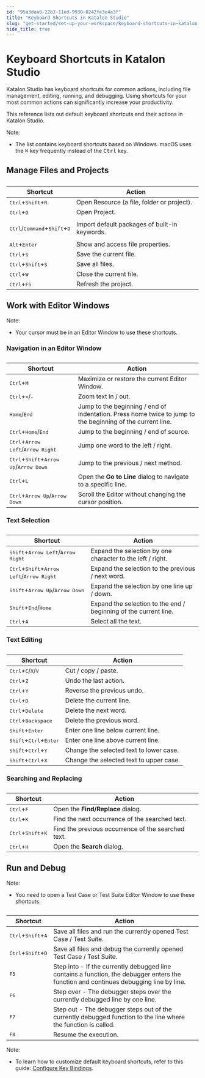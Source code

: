 ```yaml
---
id: "95a3daa0-22b2-11ed-9930-0242fe3e4a3f"
title: "Keyboard Shortcuts in Katalon Studio"
slug: "get-started/set-up-your-workspace/keyboard-shortcuts-in-katalon-studio"
hide_title: true
---
```


# <a id="id" class="anchor_top_offset"/><a id="ariaid-title1" class="anchor_top_offset"/>Keyboard Shortcuts in <span xmlns="http://www.w3.org/1999/xhtml" className="ph">Katalon Studio</span> 

<p xmlns="http://www.w3.org/1999/xhtml" className="p"><span className="ph">Katalon Studio</span> has keyboard shortcuts for common actions, including file management, editing, running, and debugging. Using shortcuts for your most common actions can significantly increase your productivity.</p> 
<p xmlns="http://www.w3.org/1999/xhtml" className="p">This reference lists out default keyboard shortcuts and their actions in <span className="ph">Katalon Studio</span>.</p> 
<div xmlns="http://www.w3.org/1999/xhtml" className="note note note_note"><span className="note__title">Note:</span> <ul className="ul"><li className="li">The list contains keyboard shortcuts based on Windows. macOS uses the <kbd className="ph userinput">⌘</kbd> key frequently instead of the <kbd className="ph userinput">Ctrl</kbd> key.</li></ul></div>

## <a id="id_1" class="anchor_top_offset"/>Manage Files and Projects

<table xmlns="http://www.w3.org/1999/xhtml" className="table anchor_top_offset" id="id_1__f7bf0caa-507f-4992-91c6-b35e8500c1b1"><caption /><colgroup><col /><col /></colgroup><thead className="thead"><tr className><th className="entry anchor_top_offset" id="id_1__f7bf0caa-507f-4992-91c6-b35e8500c1b1__entry__1">Shortcut</th><th className="entry anchor_top_offset" id="id_1__f7bf0caa-507f-4992-91c6-b35e8500c1b1__entry__2">Action</th></tr></thead><tbody className="tbody"><tr className><td className="entry" headers="id_1__f7bf0caa-507f-4992-91c6-b35e8500c1b1__entry__1 id_1__f7bf0caa-507f-4992-91c6-b35e8500c1b1__entry__2 "> <kbd className="ph userinput">Ctrl</kbd>+<kbd className="ph userinput">Shift</kbd>+<kbd className="ph userinput">R</kbd> </td><td className="entry" headers="id_1__f7bf0caa-507f-4992-91c6-b35e8500c1b1__entry__1 id_1__f7bf0caa-507f-4992-91c6-b35e8500c1b1__entry__2 ">Open Resource (a file, folder or project).</td></tr><tr className><td className="entry" headers="id_1__f7bf0caa-507f-4992-91c6-b35e8500c1b1__entry__1 id_1__f7bf0caa-507f-4992-91c6-b35e8500c1b1__entry__2 "><kbd className="ph userinput">Ctrl</kbd>+<kbd className="ph userinput">O</kbd></td><td className="entry" headers="id_1__f7bf0caa-507f-4992-91c6-b35e8500c1b1__entry__1 id_1__f7bf0caa-507f-4992-91c6-b35e8500c1b1__entry__2 ">Open Project.</td></tr><tr className><td className="entry" headers="id_1__f7bf0caa-507f-4992-91c6-b35e8500c1b1__entry__1 id_1__f7bf0caa-507f-4992-91c6-b35e8500c1b1__entry__2 "><p className="p"><kbd className="ph userinput">Ctrl</kbd>/<kbd className="ph userinput">Command</kbd>+<kbd className="ph userinput">Shift</kbd>+<kbd className="ph userinput">O</kbd></p></td><td className="entry" headers="id_1__f7bf0caa-507f-4992-91c6-b35e8500c1b1__entry__1 id_1__f7bf0caa-507f-4992-91c6-b35e8500c1b1__entry__2 ">Import default packages of built-in keywords.</td></tr><tr className><td className="entry" headers="id_1__f7bf0caa-507f-4992-91c6-b35e8500c1b1__entry__1 id_1__f7bf0caa-507f-4992-91c6-b35e8500c1b1__entry__2 "> <kbd className="ph userinput">Alt</kbd>+<kbd className="ph userinput">Enter</kbd> </td><td className="entry" headers="id_1__f7bf0caa-507f-4992-91c6-b35e8500c1b1__entry__1 id_1__f7bf0caa-507f-4992-91c6-b35e8500c1b1__entry__2 ">Show and access file properties.</td></tr><tr className><td className="entry" headers="id_1__f7bf0caa-507f-4992-91c6-b35e8500c1b1__entry__1 id_1__f7bf0caa-507f-4992-91c6-b35e8500c1b1__entry__2 "> <kbd className="ph userinput">Ctrl</kbd>+<kbd className="ph userinput">S</kbd> </td><td className="entry" headers="id_1__f7bf0caa-507f-4992-91c6-b35e8500c1b1__entry__1 id_1__f7bf0caa-507f-4992-91c6-b35e8500c1b1__entry__2 ">Save the current file.</td></tr><tr className><td className="entry" headers="id_1__f7bf0caa-507f-4992-91c6-b35e8500c1b1__entry__1 id_1__f7bf0caa-507f-4992-91c6-b35e8500c1b1__entry__2 "> <kbd className="ph userinput">Ctrl</kbd>+<kbd className="ph userinput">Shift</kbd>+<kbd className="ph userinput">S</kbd> </td><td className="entry" headers="id_1__f7bf0caa-507f-4992-91c6-b35e8500c1b1__entry__1 id_1__f7bf0caa-507f-4992-91c6-b35e8500c1b1__entry__2 ">Save all files.</td></tr><tr className><td className="entry" headers="id_1__f7bf0caa-507f-4992-91c6-b35e8500c1b1__entry__1 id_1__f7bf0caa-507f-4992-91c6-b35e8500c1b1__entry__2 "> <kbd className="ph userinput">Ctrl</kbd>+<kbd className="ph userinput">W</kbd> </td><td className="entry" headers="id_1__f7bf0caa-507f-4992-91c6-b35e8500c1b1__entry__1 id_1__f7bf0caa-507f-4992-91c6-b35e8500c1b1__entry__2 ">Close the current file.</td></tr><tr className><td className="entry" headers="id_1__f7bf0caa-507f-4992-91c6-b35e8500c1b1__entry__1 id_1__f7bf0caa-507f-4992-91c6-b35e8500c1b1__entry__2 "> <kbd className="ph userinput">Ctrl</kbd>+<kbd className="ph userinput">F5</kbd> </td><td className="entry" headers="id_1__f7bf0caa-507f-4992-91c6-b35e8500c1b1__entry__1 id_1__f7bf0caa-507f-4992-91c6-b35e8500c1b1__entry__2 ">Refresh the project.</td></tr></tbody></table> 

## <a id="id_2" class="anchor_top_offset"/>Work with Editor Windows

<div xmlns="http://www.w3.org/1999/xhtml" className="note note note_note"><span className="note__title">Note:</span> 
  <ul className="ul"><li className="li">Your cursor must be in an Editor Window to use these shortcuts.</li></ul>
</div>
      

### <a id="id_3" class="anchor_top_offset"/>Navigation in an Editor Window

      
        
<table xmlns="http://www.w3.org/1999/xhtml" className="table anchor_top_offset" id="id_3__e45e95d1-d218-410c-81bb-5e84b831fb25"><caption /><thead className="thead">     <tr className>       <th className="entry anchor_top_offset" id="id_3__e45e95d1-d218-410c-81bb-5e84b831fb25__entry__1">Shortcut</th>       <th className="entry anchor_top_offset" id="id_3__e45e95d1-d218-410c-81bb-5e84b831fb25__entry__2">Action</th>     </tr>   </thead><tbody className="tbody">     <tr className>       <td className="entry" headers="id_3__e45e95d1-d218-410c-81bb-5e84b831fb25__entry__1 id_3__e45e95d1-d218-410c-81bb-5e84b831fb25__entry__2 ">         <kbd className="ph userinput">Ctrl</kbd>+<kbd className="ph userinput">M</kbd>       </td>       <td className="entry" headers="id_3__e45e95d1-d218-410c-81bb-5e84b831fb25__entry__1 id_3__e45e95d1-d218-410c-81bb-5e84b831fb25__entry__2 ">Maximize or restore the current Editor Window.</td>     </tr>     <tr className>       <td className="entry" headers="id_3__e45e95d1-d218-410c-81bb-5e84b831fb25__entry__1 id_3__e45e95d1-d218-410c-81bb-5e84b831fb25__entry__2 ">         <kbd className="ph userinput">Ctrl</kbd>+<kbd className="ph userinput">+</kbd>/<kbd className="ph userinput">-</kbd>       </td>       <td className="entry" headers="id_3__e45e95d1-d218-410c-81bb-5e84b831fb25__entry__1 id_3__e45e95d1-d218-410c-81bb-5e84b831fb25__entry__2 ">Zoom text in / out.</td>     </tr>     <tr className>       <td className="entry" headers="id_3__e45e95d1-d218-410c-81bb-5e84b831fb25__entry__1 id_3__e45e95d1-d218-410c-81bb-5e84b831fb25__entry__2 ">         <kbd className="ph userinput">Home</kbd>/<kbd className="ph userinput">End</kbd>       </td>       <td className="entry" headers="id_3__e45e95d1-d218-410c-81bb-5e84b831fb25__entry__1 id_3__e45e95d1-d218-410c-81bb-5e84b831fb25__entry__2 ">Jump to the beginning / end of indentation. Press home twice to         jump to the beginning of the current line.</td>     </tr>     <tr className>       <td className="entry" headers="id_3__e45e95d1-d218-410c-81bb-5e84b831fb25__entry__1 id_3__e45e95d1-d218-410c-81bb-5e84b831fb25__entry__2 ">         <kbd className="ph userinput">Ctrl</kbd>+<kbd className="ph userinput">Home</kbd>/<kbd className="ph userinput">End</kbd>       </td>       <td className="entry" headers="id_3__e45e95d1-d218-410c-81bb-5e84b831fb25__entry__1 id_3__e45e95d1-d218-410c-81bb-5e84b831fb25__entry__2 ">Jump to the beginning / end of source.</td>     </tr>     <tr className>       <td className="entry" headers="id_3__e45e95d1-d218-410c-81bb-5e84b831fb25__entry__1 id_3__e45e95d1-d218-410c-81bb-5e84b831fb25__entry__2 ">         <kbd className="ph userinput">Ctrl</kbd>+<kbd className="ph userinput">Arrow Left</kbd>/<kbd className="ph userinput">Arrow           Right</kbd>       </td>       <td className="entry" headers="id_3__e45e95d1-d218-410c-81bb-5e84b831fb25__entry__1 id_3__e45e95d1-d218-410c-81bb-5e84b831fb25__entry__2 ">Jump one word to the left / right.</td>     </tr>     <tr className>       <td className="entry" headers="id_3__e45e95d1-d218-410c-81bb-5e84b831fb25__entry__1 id_3__e45e95d1-d218-410c-81bb-5e84b831fb25__entry__2 ">         <kbd className="ph userinput">Ctrl</kbd>+<kbd className="ph userinput">Shift</kbd>+<kbd className="ph userinput">Arrow Up</kbd>/<kbd className="ph userinput">Arrow           Down</kbd>       </td>       <td className="entry" headers="id_3__e45e95d1-d218-410c-81bb-5e84b831fb25__entry__1 id_3__e45e95d1-d218-410c-81bb-5e84b831fb25__entry__2 ">Jump to the previous / next method.</td>     </tr>     <tr className>       <td className="entry" headers="id_3__e45e95d1-d218-410c-81bb-5e84b831fb25__entry__1 id_3__e45e95d1-d218-410c-81bb-5e84b831fb25__entry__2 ">         <kbd className="ph userinput">Ctrl</kbd>+<kbd className="ph userinput">L</kbd>       </td>       <td className="entry" headers="id_3__e45e95d1-d218-410c-81bb-5e84b831fb25__entry__1 id_3__e45e95d1-d218-410c-81bb-5e84b831fb25__entry__2 ">Open the <strong className="ph b">Go to Line</strong> dialog to navigate to a specific         line.</td>     </tr>     <tr className>       <td className="entry" headers="id_3__e45e95d1-d218-410c-81bb-5e84b831fb25__entry__1 id_3__e45e95d1-d218-410c-81bb-5e84b831fb25__entry__2 ">         <kbd className="ph userinput">Ctrl</kbd>+<kbd className="ph userinput">Arrow Up</kbd>/<kbd className="ph userinput">Arrow Down</kbd>       </td>       <td className="entry" headers="id_3__e45e95d1-d218-410c-81bb-5e84b831fb25__entry__1 id_3__e45e95d1-d218-410c-81bb-5e84b831fb25__entry__2 ">Scroll the Editor without changing the cursor position.</td>     </tr>   </tbody></table> 
      
    

### <a id="id_4" class="anchor_top_offset"/>Text Selection

<table xmlns="http://www.w3.org/1999/xhtml" className="table anchor_top_offset" id="id_4__3a4f64cc-fb0a-41f7-ad2a-32cd180ce8ee"><caption /><thead className="thead"><tr className><th className="entry anchor_top_offset" id="id_4__3a4f64cc-fb0a-41f7-ad2a-32cd180ce8ee__entry__1">Shortcut</th><th className="entry anchor_top_offset" id="id_4__3a4f64cc-fb0a-41f7-ad2a-32cd180ce8ee__entry__2">Action</th></tr></thead><tbody className="tbody"><tr className><td className="entry" headers="id_4__3a4f64cc-fb0a-41f7-ad2a-32cd180ce8ee__entry__1 id_4__3a4f64cc-fb0a-41f7-ad2a-32cd180ce8ee__entry__2 "> <kbd className="ph userinput">Shift</kbd>+<kbd className="ph userinput">Arrow Left</kbd>/<kbd className="ph userinput">Arrow Right</kbd>       </td><td className="entry" headers="id_4__3a4f64cc-fb0a-41f7-ad2a-32cd180ce8ee__entry__1 id_4__3a4f64cc-fb0a-41f7-ad2a-32cd180ce8ee__entry__2 ">Expand the selection by one character to the left / right.</td></tr><tr className><td className="entry" headers="id_4__3a4f64cc-fb0a-41f7-ad2a-32cd180ce8ee__entry__1 id_4__3a4f64cc-fb0a-41f7-ad2a-32cd180ce8ee__entry__2 "> <kbd className="ph userinput">Ctrl</kbd>+<kbd className="ph userinput">Shift</kbd>+<kbd className="ph userinput">Arrow Left</kbd>/<kbd className="ph userinput">Arrow Right</kbd>       </td><td className="entry" headers="id_4__3a4f64cc-fb0a-41f7-ad2a-32cd180ce8ee__entry__1 id_4__3a4f64cc-fb0a-41f7-ad2a-32cd180ce8ee__entry__2 ">Expand the selection to the previous / next word.</td></tr><tr className><td className="entry" headers="id_4__3a4f64cc-fb0a-41f7-ad2a-32cd180ce8ee__entry__1 id_4__3a4f64cc-fb0a-41f7-ad2a-32cd180ce8ee__entry__2 "> <kbd className="ph userinput">Shift</kbd>+<kbd className="ph userinput">Arrow Up</kbd>/<kbd className="ph userinput">Arrow Down</kbd>       </td><td className="entry" headers="id_4__3a4f64cc-fb0a-41f7-ad2a-32cd180ce8ee__entry__1 id_4__3a4f64cc-fb0a-41f7-ad2a-32cd180ce8ee__entry__2 ">Expand the selection by one line up / down.</td></tr><tr className><td className="entry" headers="id_4__3a4f64cc-fb0a-41f7-ad2a-32cd180ce8ee__entry__1 id_4__3a4f64cc-fb0a-41f7-ad2a-32cd180ce8ee__entry__2 "> <kbd className="ph userinput">Shift</kbd>+<kbd className="ph userinput">End</kbd>/<kbd className="ph userinput">Home</kbd>       </td><td className="entry" headers="id_4__3a4f64cc-fb0a-41f7-ad2a-32cd180ce8ee__entry__1 id_4__3a4f64cc-fb0a-41f7-ad2a-32cd180ce8ee__entry__2 ">Expand the selection to the end / beginning of the current line.</td></tr><tr className><td className="entry" headers="id_4__3a4f64cc-fb0a-41f7-ad2a-32cd180ce8ee__entry__1 id_4__3a4f64cc-fb0a-41f7-ad2a-32cd180ce8ee__entry__2 "> <kbd className="ph userinput">Ctrl</kbd>+<kbd className="ph userinput">A</kbd>       </td><td className="entry" headers="id_4__3a4f64cc-fb0a-41f7-ad2a-32cd180ce8ee__entry__1 id_4__3a4f64cc-fb0a-41f7-ad2a-32cd180ce8ee__entry__2 ">Select all the text.</td></tr></tbody></table> 
      

### <a id="id_5" class="anchor_top_offset"/>Text Editing

      
        
<table xmlns="http://www.w3.org/1999/xhtml" className="table anchor_top_offset" id="id_5__1cea6de3-89d8-4e45-97d9-dee6acfb06d4"><caption /><thead className="thead">     <tr className>       <th className="entry anchor_top_offset" id="id_5__1cea6de3-89d8-4e45-97d9-dee6acfb06d4__entry__1">Shortcut</th>       <th className="entry anchor_top_offset" id="id_5__1cea6de3-89d8-4e45-97d9-dee6acfb06d4__entry__2">Action</th>     </tr>   </thead><tbody className="tbody">     <tr className>       <td className="entry" headers="id_5__1cea6de3-89d8-4e45-97d9-dee6acfb06d4__entry__1 id_5__1cea6de3-89d8-4e45-97d9-dee6acfb06d4__entry__2 ">         <kbd className="ph userinput">Ctrl</kbd>+<kbd className="ph userinput">C</kbd>/<kbd className="ph userinput">X</kbd>/<kbd className="ph userinput">V</kbd>       </td>       <td className="entry" headers="id_5__1cea6de3-89d8-4e45-97d9-dee6acfb06d4__entry__1 id_5__1cea6de3-89d8-4e45-97d9-dee6acfb06d4__entry__2 ">Cut / copy / paste.</td>     </tr>     <tr className>       <td className="entry" headers="id_5__1cea6de3-89d8-4e45-97d9-dee6acfb06d4__entry__1 id_5__1cea6de3-89d8-4e45-97d9-dee6acfb06d4__entry__2 ">         <kbd className="ph userinput">Ctrl</kbd>+<kbd className="ph userinput">Z</kbd>       </td>       <td className="entry" headers="id_5__1cea6de3-89d8-4e45-97d9-dee6acfb06d4__entry__1 id_5__1cea6de3-89d8-4e45-97d9-dee6acfb06d4__entry__2 ">Undo the last action.</td>     </tr>     <tr className>       <td className="entry" headers="id_5__1cea6de3-89d8-4e45-97d9-dee6acfb06d4__entry__1 id_5__1cea6de3-89d8-4e45-97d9-dee6acfb06d4__entry__2 ">         <kbd className="ph userinput">Ctrl</kbd>+<kbd className="ph userinput">Y</kbd>       </td>       <td className="entry" headers="id_5__1cea6de3-89d8-4e45-97d9-dee6acfb06d4__entry__1 id_5__1cea6de3-89d8-4e45-97d9-dee6acfb06d4__entry__2 ">Reverse the previous undo.</td>     </tr>     <tr className>       <td className="entry" headers="id_5__1cea6de3-89d8-4e45-97d9-dee6acfb06d4__entry__1 id_5__1cea6de3-89d8-4e45-97d9-dee6acfb06d4__entry__2 ">         <kbd className="ph userinput">Ctrl</kbd>+<kbd className="ph userinput">D</kbd>       </td>       <td className="entry" headers="id_5__1cea6de3-89d8-4e45-97d9-dee6acfb06d4__entry__1 id_5__1cea6de3-89d8-4e45-97d9-dee6acfb06d4__entry__2 ">Delete the current line.</td>     </tr>     <tr className>       <td className="entry" headers="id_5__1cea6de3-89d8-4e45-97d9-dee6acfb06d4__entry__1 id_5__1cea6de3-89d8-4e45-97d9-dee6acfb06d4__entry__2 ">         <kbd className="ph userinput">Ctrl</kbd>+<kbd className="ph userinput">Delete</kbd>       </td>       <td className="entry" headers="id_5__1cea6de3-89d8-4e45-97d9-dee6acfb06d4__entry__1 id_5__1cea6de3-89d8-4e45-97d9-dee6acfb06d4__entry__2 ">Delete the next word.</td>     </tr>     <tr className>       <td className="entry" headers="id_5__1cea6de3-89d8-4e45-97d9-dee6acfb06d4__entry__1 id_5__1cea6de3-89d8-4e45-97d9-dee6acfb06d4__entry__2 ">         <kbd className="ph userinput">Ctrl</kbd>+<kbd className="ph userinput">Backspace</kbd>       </td>       <td className="entry" headers="id_5__1cea6de3-89d8-4e45-97d9-dee6acfb06d4__entry__1 id_5__1cea6de3-89d8-4e45-97d9-dee6acfb06d4__entry__2 ">Delete the previous word.</td>     </tr>     <tr className>       <td className="entry" headers="id_5__1cea6de3-89d8-4e45-97d9-dee6acfb06d4__entry__1 id_5__1cea6de3-89d8-4e45-97d9-dee6acfb06d4__entry__2 ">         <kbd className="ph userinput">Shift</kbd>+<kbd className="ph userinput">Enter</kbd>       </td>       <td className="entry" headers="id_5__1cea6de3-89d8-4e45-97d9-dee6acfb06d4__entry__1 id_5__1cea6de3-89d8-4e45-97d9-dee6acfb06d4__entry__2 ">Enter one line below current line.</td>     </tr>     <tr className>       <td className="entry" headers="id_5__1cea6de3-89d8-4e45-97d9-dee6acfb06d4__entry__1 id_5__1cea6de3-89d8-4e45-97d9-dee6acfb06d4__entry__2 ">         <kbd className="ph userinput">Shift</kbd>+<kbd className="ph userinput">Ctrl</kbd>+<kbd className="ph userinput">Enter</kbd>       </td>       <td className="entry" headers="id_5__1cea6de3-89d8-4e45-97d9-dee6acfb06d4__entry__1 id_5__1cea6de3-89d8-4e45-97d9-dee6acfb06d4__entry__2 ">Enter one line above current line.</td>     </tr>     <tr className>       <td className="entry" headers="id_5__1cea6de3-89d8-4e45-97d9-dee6acfb06d4__entry__1 id_5__1cea6de3-89d8-4e45-97d9-dee6acfb06d4__entry__2 ">         <kbd className="ph userinput">Shift</kbd>+<kbd className="ph userinput">Ctrl</kbd>+<kbd className="ph userinput">Y</kbd>       </td>       <td className="entry" headers="id_5__1cea6de3-89d8-4e45-97d9-dee6acfb06d4__entry__1 id_5__1cea6de3-89d8-4e45-97d9-dee6acfb06d4__entry__2 ">Change the selected text to lower case.</td>     </tr>     <tr className>       <td className="entry" headers="id_5__1cea6de3-89d8-4e45-97d9-dee6acfb06d4__entry__1 id_5__1cea6de3-89d8-4e45-97d9-dee6acfb06d4__entry__2 ">         <kbd className="ph userinput">Shift</kbd>+<kbd className="ph userinput">Ctrl</kbd>+<kbd className="ph userinput">X</kbd>       </td>       <td className="entry" headers="id_5__1cea6de3-89d8-4e45-97d9-dee6acfb06d4__entry__1 id_5__1cea6de3-89d8-4e45-97d9-dee6acfb06d4__entry__2 ">Change the selected text to upper case.</td>     </tr>   </tbody></table> 
      
    

### <a id="id_6" class="anchor_top_offset"/>Searching and Replacing

<table xmlns="http://www.w3.org/1999/xhtml" className="table anchor_top_offset" id="id_6__fa8187d7-c17c-49a2-ba2f-33c41fc445ed"><caption /><thead className="thead"><tr className><th className="entry anchor_top_offset" id="id_6__fa8187d7-c17c-49a2-ba2f-33c41fc445ed__entry__1">Shortcut</th><th className="entry anchor_top_offset" id="id_6__fa8187d7-c17c-49a2-ba2f-33c41fc445ed__entry__2">Action</th></tr></thead><tbody className="tbody"><tr className><td className="entry" headers="id_6__fa8187d7-c17c-49a2-ba2f-33c41fc445ed__entry__1 id_6__fa8187d7-c17c-49a2-ba2f-33c41fc445ed__entry__2 ">         <kbd className="ph userinput">Ctrl</kbd>+<kbd className="ph userinput">F</kbd>       </td><td className="entry" headers="id_6__fa8187d7-c17c-49a2-ba2f-33c41fc445ed__entry__1 id_6__fa8187d7-c17c-49a2-ba2f-33c41fc445ed__entry__2 ">Open the <strong className="ph b">Find/Replace</strong> dialog.</td></tr><tr className><td className="entry" headers="id_6__fa8187d7-c17c-49a2-ba2f-33c41fc445ed__entry__1 id_6__fa8187d7-c17c-49a2-ba2f-33c41fc445ed__entry__2 ">         <kbd className="ph userinput">Ctrl</kbd>+<kbd className="ph userinput">K</kbd>       </td><td className="entry" headers="id_6__fa8187d7-c17c-49a2-ba2f-33c41fc445ed__entry__1 id_6__fa8187d7-c17c-49a2-ba2f-33c41fc445ed__entry__2 ">Find the next occurrence of the searched text.</td></tr><tr className><td className="entry" headers="id_6__fa8187d7-c17c-49a2-ba2f-33c41fc445ed__entry__1 id_6__fa8187d7-c17c-49a2-ba2f-33c41fc445ed__entry__2 ">         <kbd className="ph userinput">Ctrl</kbd>+<kbd className="ph userinput">Shift</kbd>+<kbd className="ph userinput">K</kbd>       </td><td className="entry" headers="id_6__fa8187d7-c17c-49a2-ba2f-33c41fc445ed__entry__1 id_6__fa8187d7-c17c-49a2-ba2f-33c41fc445ed__entry__2 ">Find the previous occurrence of the searched text.</td></tr><tr className><td className="entry" headers="id_6__fa8187d7-c17c-49a2-ba2f-33c41fc445ed__entry__1 id_6__fa8187d7-c17c-49a2-ba2f-33c41fc445ed__entry__2 ">         <kbd className="ph userinput">Ctrl</kbd>+<kbd className="ph userinput">H</kbd>       </td><td className="entry" headers="id_6__fa8187d7-c17c-49a2-ba2f-33c41fc445ed__entry__1 id_6__fa8187d7-c17c-49a2-ba2f-33c41fc445ed__entry__2 ">Open the <strong className="ph b">Search</strong> dialog.</td></tr></tbody></table> 

## <a id="id_7" class="anchor_top_offset"/>Run and Debug

<div xmlns="http://www.w3.org/1999/xhtml" className="note note note_note"><span className="note__title">Note:</span> 
  <ul className="ul"><li className="li">You need to open a Test Case or Test Suite Editor Window to use these shortcuts.</li></ul>
</div>
<table xmlns="http://www.w3.org/1999/xhtml" className="table anchor_top_offset" id="id_7__17225e85-636e-4994-8214-21de90a76ee6"><caption /><thead className="thead"><tr className><th className="entry anchor_top_offset" id="id_7__17225e85-636e-4994-8214-21de90a76ee6__entry__1">Shortcut</th><th className="entry anchor_top_offset" id="id_7__17225e85-636e-4994-8214-21de90a76ee6__entry__2">Action</th></tr></thead><tbody className="tbody"><tr className><td className="entry" headers="id_7__17225e85-636e-4994-8214-21de90a76ee6__entry__1 id_7__17225e85-636e-4994-8214-21de90a76ee6__entry__2 "> <kbd className="ph userinput">Ctrl</kbd>+<kbd className="ph userinput">Shift</kbd>+<kbd className="ph userinput">A</kbd>       </td><td className="entry" headers="id_7__17225e85-636e-4994-8214-21de90a76ee6__entry__1 id_7__17225e85-636e-4994-8214-21de90a76ee6__entry__2 ">Save all files and run the currently opened Test Case / Test Suite.</td></tr><tr className><td className="entry" headers="id_7__17225e85-636e-4994-8214-21de90a76ee6__entry__1 id_7__17225e85-636e-4994-8214-21de90a76ee6__entry__2 "> <kbd className="ph userinput">Ctrl</kbd>+<kbd className="ph userinput">Shift</kbd>+<kbd className="ph userinput">D</kbd>       </td><td className="entry" headers="id_7__17225e85-636e-4994-8214-21de90a76ee6__entry__1 id_7__17225e85-636e-4994-8214-21de90a76ee6__entry__2 ">Save all files and debug the currently opened Test Case / Test Suite.</td></tr><tr className><td className="entry" headers="id_7__17225e85-636e-4994-8214-21de90a76ee6__entry__1 id_7__17225e85-636e-4994-8214-21de90a76ee6__entry__2 "> <kbd className="ph userinput">F5</kbd>       </td><td className="entry" headers="id_7__17225e85-636e-4994-8214-21de90a76ee6__entry__1 id_7__17225e85-636e-4994-8214-21de90a76ee6__entry__2 ">Step into - If the currently debugged line contains a function, the debugger enters the function and continues debugging line by line.</td></tr><tr className><td className="entry" headers="id_7__17225e85-636e-4994-8214-21de90a76ee6__entry__1 id_7__17225e85-636e-4994-8214-21de90a76ee6__entry__2 "> <kbd className="ph userinput">F6</kbd>       </td><td className="entry" headers="id_7__17225e85-636e-4994-8214-21de90a76ee6__entry__1 id_7__17225e85-636e-4994-8214-21de90a76ee6__entry__2 ">Step over - The debugger steps over the currently debugged line by one line.</td></tr><tr className><td className="entry" headers="id_7__17225e85-636e-4994-8214-21de90a76ee6__entry__1 id_7__17225e85-636e-4994-8214-21de90a76ee6__entry__2 "> <kbd className="ph userinput">F7</kbd>       </td><td className="entry" headers="id_7__17225e85-636e-4994-8214-21de90a76ee6__entry__1 id_7__17225e85-636e-4994-8214-21de90a76ee6__entry__2 ">Step out - The debugger steps out of the currently debugged function to the line where the function is called.</td></tr><tr className><td className="entry" headers="id_7__17225e85-636e-4994-8214-21de90a76ee6__entry__1 id_7__17225e85-636e-4994-8214-21de90a76ee6__entry__2 "> <kbd className="ph userinput">F8</kbd>       </td><td className="entry" headers="id_7__17225e85-636e-4994-8214-21de90a76ee6__entry__1 id_7__17225e85-636e-4994-8214-21de90a76ee6__entry__2 ">Resume the execution.</td></tr></tbody></table> 
<div xmlns="http://www.w3.org/1999/xhtml" className="note note note_note"><span className="note__title">Note:</span> 
  <ul className="ul"><li className="li">To learn how to customize default keyboard shortcuts, refer to this guide: <a className="xref" href="/docs/get-started/set-up-your-workspace/configure-key-bindings-in-katalon-studio">Configure Key Bindings</a>.</li></ul>
</div>
